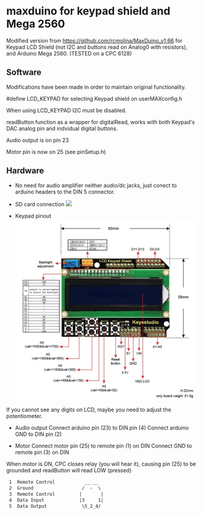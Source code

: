 
# maxduino for keypad shield and Mega 2560

Modified version from https://github.com/rcmolina/MaxDuino_v1.66 for Keypad LCD Shield (not I2C and buttons read on Analog0 with resistors), and Arduino Mega 2560.
(TESTED on a CPC 6128)


## Software

Modifications have been made in order to maintain original functionality.

#define LCD_KEYPAD for selecting Keypad shield on userMAXconfig.h

When using LCD_KEYPAD I2C must be disabled.

readButton function as a wrapper for digitalRead, works with both Keypad's DAC analog pin and indvidual digital buttons.

Audio output is on pin 23

Motor pin is now on 25 (see pinSetup.h)

## Hardware

- No need for audio amplifier neither audio/dc jacks, just conect to arduino headers to the DIN 5 connector.

- SD card connection ![](http://house4u.com.ua/photos/solar-controller/arduino-SD-sch.jpg)

- Keypad pinout ![](imgs/keypad_pinout.png)

If you cannot see any digits on LCD, maybe you need to adjust the potentiometer.

- Audio output
Connect arduino pin (23) to DIN pin (4)
Connect arduino GND to DIN pin (2)

 - Motor
Connect motor pin (25) to remote pin (1) on DIN
Connect GND to remote pin (3) on DIN

When motor is ON, CPC closes relay (you will hear it), causing pin (25) to be grounded and readButton will read LOW (pressed)

```
 1  Remote Control           __ __
 2  Ground                  /  -  \
 3  Remote Control         |       |
 4  Data Input             |3     1|
 5  Data Output             \5_2_4/
 ```




